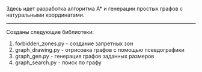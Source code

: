 Здесь идет разработка алгоритма А* и генерации простых графов с натуральными координатами.

---

Созданы следующие библиотеки:
1. forbidden_zones.py - создание запретных зон
2. graph_drawing.py - отрисовка графов с помощью псевдографики
3. graph_gen.py - генерация графов заданных размеров
4. graph_search.py - поиск по графу
